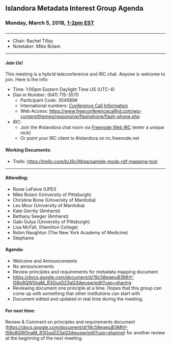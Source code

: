 
## Islandora Metadata Interest Group Agenda
### Monday, March 5, 2018, [1-2pm EST](http://www.thetimezoneconverter.com/?t=1%20pm&tz=Toronto&)
### 
---
* Chair: Rachel Tillay
* Notetaker: Mike Bolam
---

#### Join Us!
This meeting is a hybrid teleconference and IRC chat. Anyone is welcome to join. Here is the info:
* Time: 1:00pm Eastern Daylight Time US (UTC-4)
* Dial-in Number: (641) 715-3570
  * Participant Code: 304589#
  * International numbers: [Conference Call Information](https://github.com/Islandora-CLAW/CLAW/wiki/Conference-Call-Information)
  * Web Access: https://www.freeconferencecallhd.com/wp-content/themes/responsive/flashphone/flash-phone.php
* IRC:
  * Join the #islandora chat room via [Freenode Web IRC](http://webchat.freenode.net/) (enter a unique nick)
  * Or point your IRC client to #islandora on irc.freenode.net
  
#### Working Documents:
* Trello: https://trello.com/b/J6ciWrqa/sample-mods-rdf-mapping-tool
---

#### Attending:
* Rosie LeFaive (UPEI)
* Mike Bolam (University of Pittsburgh)
* Christine Bone (University of Manitoba)
* Les Moor (University of Manitoba)
* Kate Gerrity (Amherst)
* Bethany Seeger (Amherst)
* Gabi Gulya (University of Pittsburgh)
* Lisa McFall, (Hamilton College)
* Robin Naughton (The New York Academy of Medicine)
* Stephanie


#### Agenda:
* Welcome and Announcements
 * No announcements
* Review principles and requirements for metadata mapping document
 * https://docs.google.com/document/d/19c58eqejuB3MhY-lS8o8QW0naM_R3GusD23aQ3dwusw/edit?usp=sharing 
 * Reviewing document one principle at a time. Hopes that this group can come up with something that other institutions can start with 
 * Document edited and updated in real time during the meeting.

#### For next time:
Review & Comment on principles and requirements document (https://docs.google.com/document/d/19c58eqejuB3MhY-lS8o8QW0naM_R3GusD23aQ3dwusw/edit?usp=sharing) for another review at the beginning of the next meeting.
